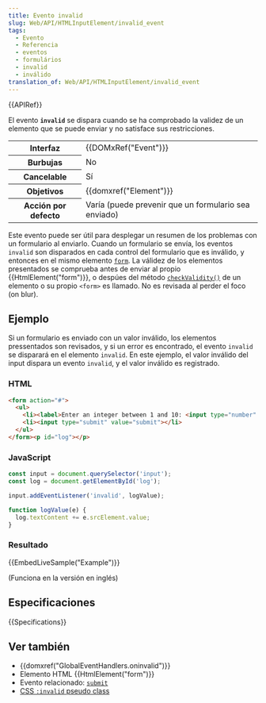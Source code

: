 ```yaml
---
title: Evento invalid
slug: Web/API/HTMLInputElement/invalid_event
tags:
  - Evento
  - Referencia
  - eventos
  - formulários
  - invalid
  - inválido
translation_of: Web/API/HTMLInputElement/invalid_event
---
```


{{APIRef}}

El evento **`invalid`** se dispara cuando se ha comprobado la validez de un elemento que se puede enviar y no satisface sus restricciones.

<table class="properties">
  <tbody>
    <tr>
      <th>Interfaz</th>
      <td>{{DOMxRef("Event")}}</td>
    </tr>
    <tr>
      <th>Burbujas</th>
      <td>No</td>
    </tr>
    <tr>
      <th>Cancelable</th>
      <td>Sí</td>
    </tr>
    <tr>
      <th>Objetivos</th>
      <td>{{domxref("Element")}}</td>
    </tr>
    <tr>
      <th>Acción por defecto</th>
      <td>Varía (puede prevenir que un formulario sea enviado)</td>
    </tr>
  </tbody>
</table>

Este evento puede ser útil para desplegar un resumen de los problemas con un formulario al enviarlo. Cuando un formulario se envía, los eventos `invalid` son disparados en cada control del formulario que es inválido, y entonces en el mismo elemento [`form`](https://www.w3.org/TR/html51/sec-forms.html#elementdef-form). La válidez de los elementos presentados se comprueba antes de enviar al propio {{HtmlElement("form")}}, o despúes del método [`checkValidity()`](/es/docs/HTML/Forms_in_HTML#Constraint_Validation_API) de un elemento o su propio `<form>` es llamado. No es revisada al perder el foco (on blur).

## Ejemplo

Si un formulario es enviado con un valor inválido, los elementos pressentados son revisados, y si un error es encontrado, el evento `invalid` se disparará en el elemento `invalid`. En este ejemplo, el valor inválido del input dispara un evento `invalid`, y el valor inválido es registrado.

### HTML

```html
<form action="#">
  <ul>
    <li><label>Enter an integer between 1 and 10: <input type="number" min="0" max="10" required></label></li>
    <li><input type="submit" value="submit"></li>
  </ul>
</form><p id="log"></p>
```

### JavaScript

```js
const input = document.querySelector('input');
const log = document.getElementById('log');

input.addEventListener('invalid', logValue);

function logValue(e) {
  log.textContent += e.srcElement.value;
}
```

### Resultado

{{EmbedLiveSample("Example")}}

(Funciona en la versión en inglés)

## Especificaciones

{{Specifications}}

## Ver también

- {{domxref("GlobalEventHandlers.oninvalid")}}
- Elemento HTML {{HtmlElement("form")}}
- Evento relacionado: [`submit`](/es/docs/Web/Reference/Events/submit)
- [CSS `:invalid` pseudo class](/es/docs/Web/CSS/:invalid)
